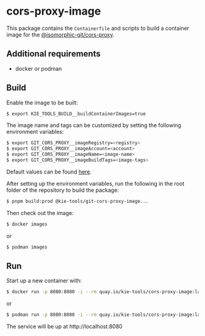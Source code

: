 # cors-proxy-image

This package contains the `Containerfile` and scripts to build a container image for the [@isomorphic-git/cors-proxy](https://github.com/isomorphic-git/cors-proxy).

## Additional requirements

- docker or podman

## Build

Enable the image to be built:

```bash
$ export KIE_TOOLS_BUILD__buildContainerImages=true
```

The image name and tags can be customized by setting the following environment variables:

```bash
$ export GIT_CORS_PROXY__imageRegistry=<registry>
$ export GIT_CORS_PROXY__imageAccount=<account>
$ export GIT_CORS_PROXY__imageName=<image-name>
$ export GIT_CORS_PROXY__imageBuildTags=<image-tags>
```

Default values can be found [here](../build-env/index.js).

After setting up the environment variables, run the following in the root folder of the repository to build the package:

```bash
$ pnpm build:prod @kie-tools/git-cors-proxy-image...
```

Then check out the image:

```bash
$ docker images
```

or

```bash
$ podman images
```

## Run

Start up a new container with:

```bash
$ docker run -p 8080:8080 -i --rm quay.io/kie-tools/cors-proxy-image:latest
```

or

```bash
$ podman run -p 8080:8080 -i --rm quay.io/kie-tools/cors-proxy-image:latest
```

The service will be up at http://localhost:8080
